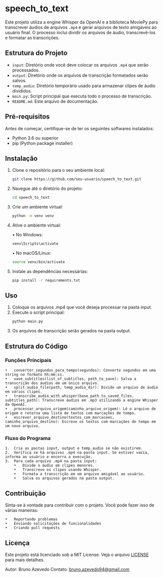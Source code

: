 # speech_to_text

Este projeto utiliza a engine Whisper da OpenAI e a biblioteca MoviePy para transcrever áudios de arquivos `.mp4` e gerar arquivos de texto amigáveis ao usuário final. O processo inclui dividir os arquivos de áudio, transcrevê-los e formatar as transcrições.

## Estrutura do Projeto	

- `input`: Diretório onde você deve colocar os arquivos `.mp4` que serão processados.
- `output`: Diretório onde os arquivos de transcrição formatados serão salvos.
- `temp_audio`: Diretório temporário usado para armazenar clipes de áudio divididos.
- `main.py`: Script principal que executa todo o processo de transcrição.
- `README.md`: Este arquivo de documentação.

## Pré-requisitos

Antes de começar, certifique-se de ter os seguintes softwares instalados:

- Python 3.6 ou superior
- pip (Python package installer)

## Instalação

1. Clone o repositório para o seu ambiente local:
   ``` bash
   git clone https://github.com/seu-usuario/speech_to_text.git
    ```

2.	Navegue até o diretório do projeto:
    ``` bash
    cd speech_to_text
    ```
3.	Crie um ambiente virtual:
    ``` bash
    python -m venv venv
    ``` 
4.	Ative o ambiente virtual:
	
    •	No Windows:
    ``` bash
    venv\Scripts\activate
    ```
    •	No macOS/Linux:
    ``` bash
    source venv/bin/activate
    ```
5.	Instale as dependências necessárias:
    ``` bash
    pip install -r requirements.txt
    ```
## Uso

1.	Coloque os arquivos .mp4 que você deseja processar na pasta input.
2.	Execute o script principal:
    ``` bash
    python main.py
    ```
3.	Os arquivos de transcrição serão gerados na pasta output.


## Estrutura do Código

### Funções Principais

	•	converter_segundos_para_tempo(segundos): Converte segundos em uma string no formato hh:mm:ss.
	•	save_subtitles(list_of_subtitles, path_to_save): Salva a transcrição dos áudios em um único arquivo.
	•	split_audio_file(path, temp_audio_dir): Divide um arquivo de áudio em vários clipes.
	•	transcribe_audio_with_whisper(base_path_to_saved_files, subtitles_path): Transcreve áudios em .mp3 utilizando a engine Whisper da OpenAI.
	•	processar_arquivo_origem(caminho_arquivo_origem): Lê o arquivo de origem e retorna uma lista de textos com marcações de tempo.
	•	escrever_arquivo_destino(textos_com_marcacoes, caminho_arquivo_destino): Escreve os textos com marcações de tempo em um novo arquivo.

### Fluxo do Programa

	1.  Cria as pastas input, output e temp_audio se não existirem.
	2.  Verifica se há arquivos .mp4 na pasta input. Se estiver vazia, informa ao usuário e encerra a execução.
	3.  Para cada arquivo .mp4 na pasta input:
        •   Divide o áudio em clipes menores.
	    •   Transcreve os clipes usando Whisper.
	    •   Formata a transcrição em um arquivo amigável ao usuário.
	    •   Salva os arquivos gerados na pasta output.

## Contribuição

Sinta-se à vontade para contribuir com o projeto. Você pode fazer isso de várias maneiras:

	•	Reportando problemas
	•	Enviando solicitações de funcionalidades
	•	Criando pull requests

## Licença

Este projeto está licenciado sob a MIT License. Veja o arquivo [LICENSE](https://opensource.org/license/MIT) para mais detalhes.

Autor: Bruno Azevedo
Contato: bruno.azevedo94@gmail.com